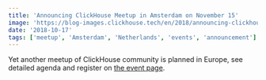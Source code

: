 ```yaml
---
title: 'Announcing ClickHouse Meetup in Amsterdam on November 15'
image: 'https://blog-images.clickhouse.tech/en/2018/announcing-clickhouse-meetup-in-amsterdam-on-november-15/main.jpg'
date: '2018-10-17'
tags: ['meetup', 'Amsterdam', 'Netherlands', 'events', 'announcement']
---
```


Yet another meetup of ClickHouse community is planned in Europe, see detailed agenda and register on [the event page](https://events.yandex.com/events/meetings/15-11-2018/).
